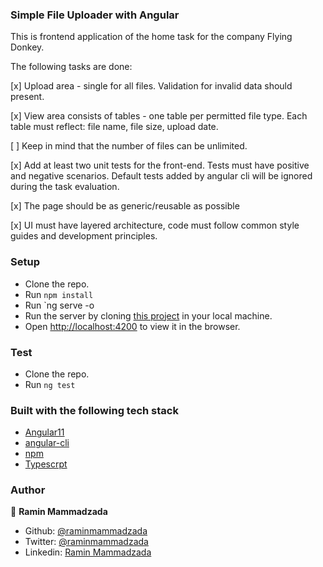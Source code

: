 ### Simple File Uploader with Angular 

This is frontend application of the home task for the company Flying Donkey. 

The following tasks are done:

[x] Upload area - single for all files. Validation for invalid data should present.

[x] View area consists of tables - one table per permitted file type. Each table must reflect: file name, file size, upload date.

[ ] Keep in mind that the number of files can be unlimited.

[x] Add at least two unit tests for the front-end. Tests must have positive and negative scenarios. Default tests added by angular cli will be ignored during the task evaluation.

[x] The page should be as generic/reusable as possible

[x] UI must have layered architecture, code must follow common style guides and development principles.


### Setup

- Clone the repo.
- Run `npm install`
- Run `ng serve -o
- Run the server by cloning [this project](https://github.com/RaminMammadzada/file-upload-dotnet-api) in your local machine.
- Open [http://localhost:4200](http://localhost:4200) to view it in the browser.


### Test

- Clone the repo.
- Run `ng test`


### Built with the following tech stack

- [Angular11](http://angular.io/)
- [angular-cli](https://github.com/angular/angular-cli)
- [npm](https://www.npmjs.com/)
- [Typescrpt](https://www.typescriptlang.org/)

### Author

👤 **Ramin Mammadzada**

- Github: [@raminmammadzada](https://github.com/raminmammadzada)
- Twitter: [@raminmammadzada](https://twitter.com/raminmammadzada)
- Linkedin: [Ramin Mammadzada](https://www.linkedin.com/in/raminmammadzada/)
